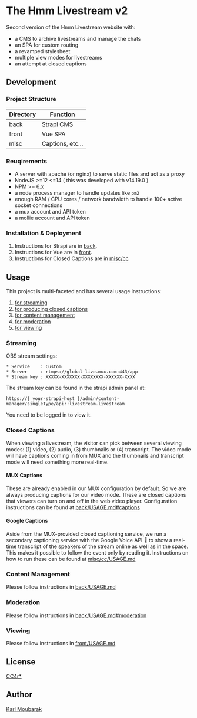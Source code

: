# The Hmm Livestream v2

Second version of the Hmm Livestream website with:
- a CMS to archive livestreams and manage the chats
- an SPA for custom routing
- a revamped stylesheet
- multiple view modes for livestreams
- an attempt at closed captions
 
## Development
### Project Structure

| Directory | Function          |
|-----------|-------------------|
| back      |  Strapi CMS       |
| front     |  Vue SPA          |
| misc      |  Captions, etc... |

### Reuqirements

- A server with apache (or nginx) to serve static files and act as a proxy
- NodeJS >=12 <=14 ( this was developed with v14.19.0 )
- NPM >= 6.x
- a node process manager to handle updates like `pm2`
- enough RAM / CPU cores / network bandwidth to handle 100+ active socket connections
- a mux account and API token
- a mollie account and API token

### Installation & Deployment

1. Instructions for Strapi are in [back](/back/).
2. Instructions for Vue are in [front](/front/).
3. Instructions for Closed Captions are in [misc/cc](/misc/cc/)

## Usage

This project is multi-faceted and has several usage instructions:
1. [for streaming](#streaming)
2. [for producing closed captions](#closed-captions)
3. [for content management](#content-management)
4. [for moderation](#moderation)
5. [for viewing](#viewing)
### Streaming

OBS stream settings:

```
* Service    : Custom
* Server     : rtmps://global-live.mux.com:443/app
* Stream key : XXXXX-XXXXXXX-XXXXXXXX-XXXXXX-XXXX
```
The stream key can be found in the strapi admin panel at:
```
https://{ your-strapi-host }/admin/content-manager/singleType/api::livestream.livestream
```
You need to be logged in to view it.
### Closed Captions

When viewing a livestream, the visitor can pick between several viewing modes: (1) video, (2) audio, (3) thumbnails or (4) transcript. The video mode will have captions coming in from MUX and the thumbnails and transcript mode will need something more real-time.
#### MUX Captions

These are already enabled in our MUX configuration by default. So we are always producing captions for our video mode. These are closed captions that viewers can turn on and off in the web video player. Configuration instructions can be found at [back/USAGE.md#captions](back/USAGE.md#captions)

#### Google Captions

Aside from the MUX-provided closed captioning service, we run a secondary captioning service with the Google Voice API 🤮 to show a real-time transcript of the speakers of the stream online as well as in the space. This makes it possible to follow the event only by reading it. Instructions on how to run these can be found at [misc/cc/USAGE.md](misc/cc/USAGE.md)

### Content Management

Please follow instructions in [back/USAGE.md](back/USAGE.md)
### Moderation

Please follow instructions in [back/USAGE.md#moderation](back/USAGE.md#moderation)

### Viewing

Please follow instructions in [front/USAGE.md](front/USAGE.md)

## License

[CC4r*](https://constantvzw.org/wefts/cc4r.en.html)
## Author

[Karl Moubarak](https://moubarak.eu)
